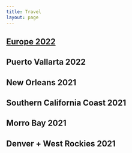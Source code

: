 ```yaml
---
title: Travel
layout: page
---
```


## [Europe 2022](_travel_posts/2022-01-18-europe.html)

## Puerto Vallarta 2022

## New Orleans 2021

## Southern California Coast 2021

## Morro Bay 2021

## Denver + West Rockies 2021

